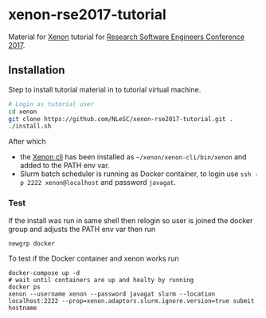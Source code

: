 # xenon-rse2017-tutorial

Material for [Xenon](http://nlesc.github.io/Xenon/) tutorial for [Research Software Engineers Conference 2017](http://rse.ac.uk/conf2017/).

## Installation

Step to install tutorial material in to tutorial virtual machine.

```bash
# Login as tutorial user
cd xenon
git clone https://github.com/NLeSC/xenon-rse2017-tutorial.git .
./install.sh
```

After which 
* the [Xenon cli](https://github.com/NLeSC/xenon-cli) has been installed as `~/xenon/xenon-cli/bin/xenon` and added to the PATH env var.
* Slurm batch scheduler is running as Docker container, to login use `ssh -p 2222 xenon@localhost` and password `javagat`.

### Test

If the install was run in same shell then relogin so user is joined the docker group and adjusts the PATH env var then run
```
newgrp docker
```

To test if the Docker container and xenon works run

```
docker-compose up -d
# wait until containers are up and healty by running
docker ps
xenon --username xenon --password javagat slurm --location localhost:2222 --prop=xenon.adaptors.slurm.ignore.version=true submit hostname
```
